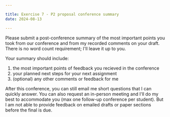```yaml
---

title: Exercise 7 - P2 proposal conference summary
date: 2024-08-13

---
```


Please submit a post-conference summary of the most important points you took from our conference and from my recorded comments on your draft. There is no word count requirement; I'll leave it up to you.

Your summary should include:

1. the most important points of feedback you recieved in the conference
2. your planned next steps for your next assignment
3. (optional) any other comments or feedback for me

After this conference, you can still email me short questions that I can quickly answer. You can also request an in-person meeting and I'll do my best to accommodate you (max one follow-up conference per student). But I am not able to provide feedback on emailed drafts or paper sections before the final is due.
